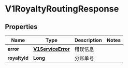 
# V1RoyaltyRoutingResponse

## Properties
Name | Type | Description | Notes
------------ | ------------- | ------------- | -------------
**error** | [**V1ServiceError**](V1ServiceError.md) | 错误信息 | 
**royaltyId** | **Long** | 分账单号 | 



